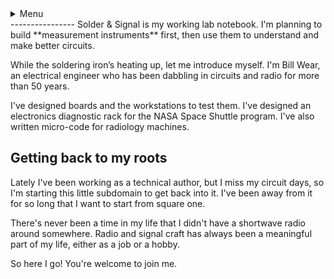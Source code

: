 <details>
  <summary>Menu</summary>

[Signal craft basics](signal-craft-basics.md)
</details>
----------------
Solder &amp; Signal is my working lab notebook. I'm planning to build **measurement instruments** first, then use them to understand and make better circuits. 

While the soldering iron’s heating up, let me introduce myself. I'm Bill Wear, an electrical engineer who has been dabbling in circuits and radio for more than 50 years.

I've designed boards and the workstations to test them. I've designed an electronics diagnostic rack for the NASA Space Shuttle program. I've also written micro-code for radiology machines. 

## Getting back to my roots
Lately I've been working as a technical author, but I miss my circuit days, so I'm starting this little subdomain to get back into it. I've been away from it for so long that I want to start from square one.

There's never been a time in my life that I didn't have a shortwave radio around somewhere. Radio and signal craft has always been a meaningful part of my life, either as a job or a hobby. 

So here I go! You're welcome to join me.
